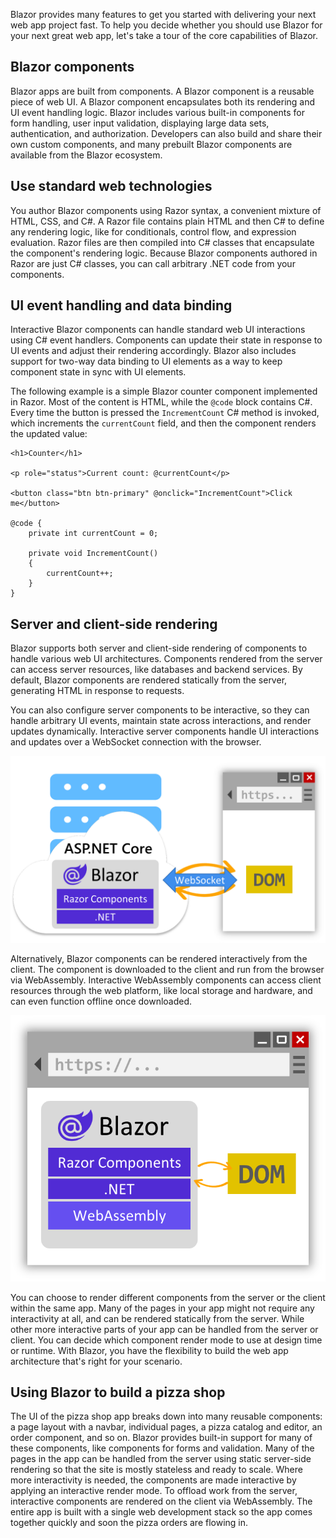 Blazor provides many features to get you started with delivering your next web app project fast. To help you decide whether you should use Blazor for your next great web app, let's take a tour of the core capabilities of Blazor.

## Blazor components

Blazor apps are built from components. A Blazor component is a reusable piece of web UI. A Blazor component encapsulates both its rendering and UI event handling logic. Blazor includes various built-in components for form handling, user input validation, displaying large data sets, authentication, and authorization. Developers can also build and share their own custom components, and many prebuilt Blazor components are available from the Blazor ecosystem.

## Use standard web technologies

You author Blazor components using Razor syntax, a convenient mixture of HTML, CSS, and C#. A Razor file contains plain HTML and then C# to define any rendering logic, like for conditionals, control flow, and expression evaluation. Razor files are then compiled into C# classes that encapsulate the component's rendering logic. Because Blazor components authored in Razor are just C# classes, you can call arbitrary .NET code from your components.

## UI event handling and data binding

Interactive Blazor components can handle standard web UI interactions using C# event handlers. Components can update their state in response to UI events and adjust their rendering accordingly. Blazor also includes support for two-way data binding to UI elements as a way to keep component state in sync with UI elements.

The following example is a simple Blazor counter component implemented in Razor. Most of the content is HTML, while the `@code` block contains C#. Every time the button is pressed the `IncrementCount` C# method is invoked, which increments the `currentCount` field, and then the component renders the updated value:

```razor
<h1>Counter</h1>

<p role="status">Current count: @currentCount</p>

<button class="btn btn-primary" @onclick="IncrementCount">Click me</button>

@code {
    private int currentCount = 0;

    private void IncrementCount()
    {
        currentCount++;
    }
}
```

## Server and client-side rendering

Blazor supports both server and client-side rendering of components to handle various web UI architectures. Components rendered from the server can access server resources, like databases and backend services. By default, Blazor components are rendered statically from the server, generating HTML in response to requests.

You can also configure server components to be interactive, so they can handle arbitrary UI events, maintain state across interactions, and render updates dynamically. Interactive server components handle UI interactions and updates over a WebSocket connection with the browser.

![Diagram of Blazor interactive server rendering.](../media/interactive-server.png)

Alternatively, Blazor components can be rendered interactively from the client. The component is downloaded to the client and run from the browser via WebAssembly. Interactive WebAssembly components can access client resources through the web platform, like local storage and hardware, and can even function offline once downloaded.

![Diagram of Blazor interactive WebAssembly rendering.](../media/interactive-wasm.png)

You can choose to render different components from the server or the client within the same app. Many of the pages in your app might not require any interactivity at all, and can be rendered statically from the server. While other more interactive parts of your app can be handled from the server or client. You can decide which component render mode to use at design time or runtime. With Blazor, you have the flexibility to build the web app architecture that's right for your scenario.

## Using Blazor to build a pizza shop

The UI of the pizza shop app breaks down into many reusable components: a page layout with a navbar, individual pages, a pizza catalog and editor, an order component, and so on. Blazor provides built-in support for many of these components, like components for forms and validation. Many of the pages in the app can be handled from the server using static server-side rendering so that the site is mostly stateless and ready to scale. Where more interactivity is needed, the components are made interactive by applying an interactive render mode. To offload work from the server, interactive components are rendered on the client via WebAssembly. The entire app is built with a single web development stack so the app comes together quickly and soon the pizza orders are flowing in.
